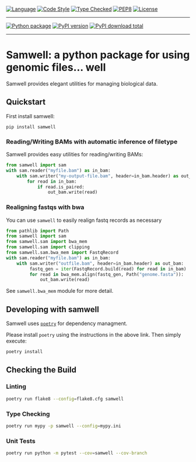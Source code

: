 [![Language][language-badge]][language-link]
[![Code Style][code-style-badge]][code-style-link]
[![Type Checked][type-checking-badge]][type-checking-link]
[![PEP8][pep-8-badge]][pep-8-link]
[![License][license-badge]][license-link]

---

[![Python package][python-package-badge]][python-package-link]
[![PyPI version][pypi-badge]][pypi-link]
[![PyPI download total][pypi-downloads-badge]][pypi-downloads-link]

---

[language-badge]:       http://img.shields.io/badge/language-python-brightgreen.svg
[language-link]:        http://www.python.org/
[code-style-badge]:     https://img.shields.io/badge/code%20style-black-000000.svg
[code-style-link]:      https://black.readthedocs.io/en/stable/ 
[type-checking-badge]:  http://www.mypy-lang.org/static/mypy_badge.svg
[type-checking-link]:   http://mypy-lang.org/
[pep-8-badge]:          https://img.shields.io/badge/code%20style-pep8-brightgreen.svg
[pep-8-link]:           https://www.python.org/dev/peps/pep-0008/
[license-badge]:        http://img.shields.io/badge/license-MIT-blue.svg
[license-link]:         https://github.com/myriad-opensource/samwell/blob/master/LICENSE
[python-package-badge]: https://github.com/myriad-opensource/samwell/workflows/Python%20package/badge.svg
[python-package-link]:  https://github.com/myriad-opensource/samwell/actions?query=workflow%3A%22Python+package%22
[pypi-badge]:           https://badge.fury.io/py/samwell.svg
[pypi-link]:            https://pypi.python.org/pypi/samwell
[pypi-downloads-badge]: https://img.shields.io/pypi/dm/samwell
[pypi-downloads-link]:  https://pypi.python.org/pypi/samwell

# Samwell: a python package for using genomic files... well

Samwell provides elegant utilities for managing biological data.

## Quickstart

First install samwell:

```
pip install samwell
```

### Reading/Writing BAMs with automatic inference of filetype

Samwell provides easy utilities for reading/writing BAMs:

```python
from samwell import sam
with sam.reader("myfile.bam") as in_bam:
    with sam.writer("my-output-file.bam", header=in_bam.header) as out_bam:
        for read in in_bam:
            if read.is_paired:
                out_bam.write(read)
```


### Realigning fastqs with bwa

You can use `samwell` to easily realign fastq records as necessary

```python
from pathlib import Path
from samwell import sam
from samwell.sam import bwa_mem
from samwell.sam import clipping
from samwell.sam.bwa_mem import FastqRecord
with sam.reader("myfile.bam") as in_bam:
    with sam.writer("outfile.bam", header=in_bam.header) as out_bam:
         fastq_gen = iter(FastqRecord.build(read) for read in in_bam)
         for read in bwa_mem.align(fastq_gen, Path("genome.fasta")):
             out_bam.write(read)
```

See `samwell.bwa_mem` module for more detail.


## Developing with samwell

Samwell uses [`poetry`](https://github.com/python-poetry/poetry#installation) for dependency managment.

Please install `poetry` using the instructions in the above link.
Then simply execute:

```bash
poetry install
```

## Checking the Build

### Linting 

```bash
poetry run flake8 --config=flake8.cfg samwell
```

### Type Checking

```bash
poetry run mypy -p samwell --config=mypy.ini
```

### Unit Tests

```bash
poetry run python -m pytest --cov=samwell --cov-branch
```
